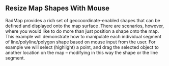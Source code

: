 ## Resize Map Shapes With Mouse
RadMap provides a rich set of geocoordinate-enabled shapes that can be defined and displayed onto the map surface .There are scenarios, however, where you would like to do more than just position a shape onto the map. This example will demonstrate how to manipulate each individual segment of line/polyline/polygon shape based on mouse input from the user. For example we will select (highlight) a point, and drag the selected object to another location on the map – modifying in this way the shape or the line segment.

[//]: <keywords:InformationLayer, MapPolyline, MapPinPoint>